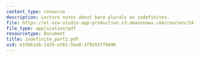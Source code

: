 ```yaml
---
content_type: resource
description: Lecture notes about bare plurals as indefinites.
file: https://ol-ocw-studio-app-production.s3.amazonaws.com/courses/24-921-special-topics-in-linguistics-genericity-spring-2007/e150b1db1435e2615ba01f9192ff6696_indefinite_part2.pdf
file_type: application/pdf
resourcetype: Document
title: indefinite_part2.pdf
uid: e150b1db-1435-e261-5ba0-1f9192ff6696
---
```

